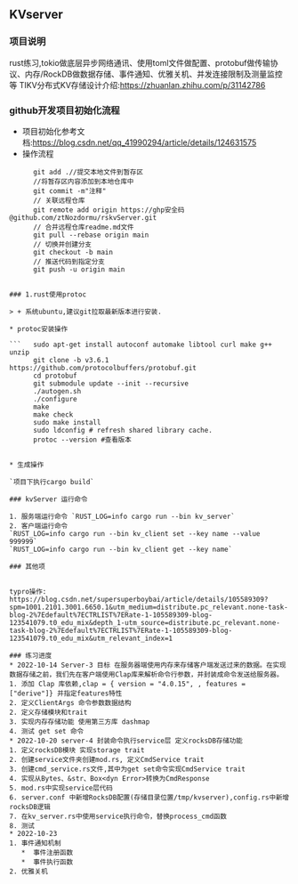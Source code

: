 ##  KVserver
### 项目说明

  rust练习,tokio做底层异步网络通讯、使用toml文件做配置、protobuf做传输协议、内存/RockDB做数据存储、事件通知、优雅关机、并发连接限制及测量监控等
  TIKV分布式KV存储设计介绍:https://zhuanlan.zhihu.com/p/31142786 

### github开发项目初始化流程
 
 * 项目初始化参考文档:https://blog.csdn.net/qq_41990294/article/details/124631575
 * 操作流程
  ```   git init
        git add .//提交本地文件到暂存区
        //将暂存区内容添加到本地仓库中
        git commit -m"注释"
        // 关联远程仓库
        git remote add origin https://ghp安全码@github.com/ztNozdormu/rskvServer.git
        // 合并远程仓库readme.md文件
        git pull --rebase origin main
        // 切换并创建分支
        git checkout -b main
        // 推送代码到指定分支
        git push -u origin main


### 1.rust使用protoc

> + 系统ubuntu,建议git拉取最新版本进行安装.

* protoc安装操作

  ```   sudo apt-get install autoconf automake libtool curl make g++ unzip
        git clone -b v3.6.1 https://github.com/protocolbuffers/protobuf.git
        cd protobuf
        git submodule update --init --recursive
        ./autogen.sh
        ./configure
        make
        make check
        sudo make install
        sudo ldconfig # refresh shared library cache.
        protoc --version #查看版本
  

* 生成操作

  `项目下执行cargo build`

### kvServer 运行命令

1. 服务端运行命令 `RUST_LOG=info cargo run --bin kv_server`
2. 客户端运行命令 
`RUST_LOG=info cargo run --bin kv_client set --key name --value 999999`
`RUST_LOG=info cargo run --bin kv_client get --key name`

### 其他项 


typro操作:
https://blog.csdn.net/supersuperboybai/article/details/105589309?spm=1001.2101.3001.6650.1&utm_medium=distribute.pc_relevant.none-task-blog-2%7Edefault%7ECTRLIST%7ERate-1-105589309-blog-123541079.t0_edu_mix&depth_1-utm_source=distribute.pc_relevant.none-task-blog-2%7Edefault%7ECTRLIST%7ERate-1-105589309-blog-123541079.t0_edu_mix&utm_relevant_index=1

### 练习进度
* 2022-10-14 Server-3 目标 在服务器端使用内存来存储客户端发送过来的数据。在实现数据存储之前，我们先在客户端使用Clap库来解析命令行参数，并封装成命令发送给服务器。
  1. 添加 Clap 库依赖,clap = { version = "4.0.15", , features = ["derive"]} 并指定features特性
  2. 定义ClientArgs 命令参数数据结构
  2. 定义存储模块和trait
  3. 实现内存存储功能 使用第三方库 dashmap 
  4. 测试 get set 命令
* 2022-10-20 server-4 封装命令执行service层 定义rocksDB存储功能
  1. 定义rocksDB模块 实现storage trait
  2. 创建service文件夹创建mod.rs, 定义CmdService trait
  3. 创建cmd_service.rs文件,其中为get set命令实现CmdService trait
  4. 实现从Bytes、&str、Box<dyn Error>转换为CmdResponse
  5. mod.rs中实现service层代码
  6. server.conf 中新增RocksDB配置(存储目录位置/tmp/kvserver),config.rs中新增rocksDB逻辑
  7. 在kv_server.rs中使用service执行命令，替换process_cmd函数
  8. 测试
* 2022-10-23
  1. 事件通知机制
     *  事件注册函数
     *  事件执行函数
  2. 优雅关机  






